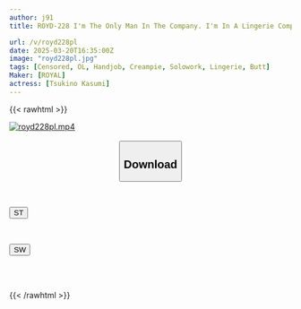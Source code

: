 ```yaml
---
author: j91
title: ROYD-228 I'm The Only Man In The Company. I'm In A Lingerie Company Full Of Women, But My Beautiful Boss, Who Stands Out In The Crowd And Has A Strong Sex Drive, Squeezes Me Hard And Sexually Harasses Me Every Day. Kasumi Tsukino

url: /v/royd228pl
date: 2025-03-20T16:35:00Z
image: "royd228pl.jpg"
tags: [Censored, OL, Handjob, Creampie, Solowork, Lingerie, Butt]
Maker: [ROYAL]
actress: [Tsukino Kasumi]
---
```



{{< rawhtml >}}

<div class="video" data-videoid="PZr4Q7A79KTLjP">
    <a href="javascript:;">
        <img src="/v/royd228pl/royd228pl.jpg" width="WIDTH" height="HEIGHT" alt="royd228pl.mp4" loading="lazy">
    </a>
</div>

<script type="text/javascript" src="https://j91.asia/asset/on-demand-st.js"></script>

<br>
  <link rel="stylesheet" href="https://j91.asia/asset/bs5.css">
  
  <center>
  <button class="btn btn-primary" type="button" data-bs-toggle="collapse" data-bs-target=".multi-collapse" aria-expanded="false" aria-controls="multiCollapseExample1 multiCollapseExample2"><h2>Download</h2></button></center>
</p>
<div class="row">
  <div class="col">
    <div class="collapse multi-collapse" id="multiCollapseExample1">
      <div class="card card-body">
	      	      <br>
<div class="buttons">  
<p><a href="/v/royd228pl/st.html" target="_blank"><button class="btn-hover color-3"><i class="fa fa-download"></i> ST</button></a></p></div>
    </div>
  </div>
</div>
  <div class="col">
    <div class="collapse multi-collapse" id="multiCollapseExample2">
      <div class="card card-body">
	      <br>
<div class="buttons">
<p><a href="/v/royd228pl/sw.html" target="_blank"><button class="btn-hover color-2"><i class="fa fa-download"></i> SW</button></a></p></div>
<br><br>
      </div>
    </div>
  </div>
</div>

{{< /rawhtml >}}
